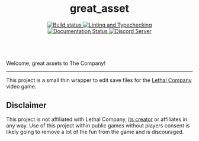 <div align="center">
    <h1 align="center">
        <b>great_asset</b>
        <br>
    </h1>
    <a href='https://github.com/AbstractUmbra/great_asset/actions/workflows/build.yaml'>
        <img src='https://github.com/AbstractUmbra/great_asset/actions/workflows/build.yaml/badge.svg' alt='Build status' />
    </a>
    <a href='https://github.com/AbstractUmbra/great_asset/workflows/coverage_and_lint.yaml'>
        <img src='https://github.com/AbstractUmbra/great_asset/actions/workflows/coverage_and_lint.yaml/badge.svg' alt='Linting and Typechecking' />
    </a>
</div>
<div align="center">
    <a href='https://great-asset.readthedocs.io/en/latest/?badge=latest'>
        <img src='https://readthedocs.org/projects/great_asset/badge/?version=latest' alt='Documentation Status' />
    </a>
    <a href="https://discord.gg/aYGYJxwqe5">
        <img src='https://img.shields.io/discord/705500489248145459?color=blue&label=Discord&logo=Discord%20Server&logoColor=green' alt='Discord Server'>
    </a>
</div>
<h1></h1>
<br>

Welcome, great assets to The Company!

---

This project is a small thin wrapper to edit save files for the [Lethal Company](https://store.steampowered.com/app/1966720/Lethal_Company/) video game.


## Disclaimer

This project is not affiliated with Lethal Company, [its creator](https://store.steampowered.com/search/?developer=Zeekerss&snr=1_5_9__2000) or affiliates in any way.
Use of this project within public games without players consent is likely going to remove a lot of the fun from the game and is discouraged.
